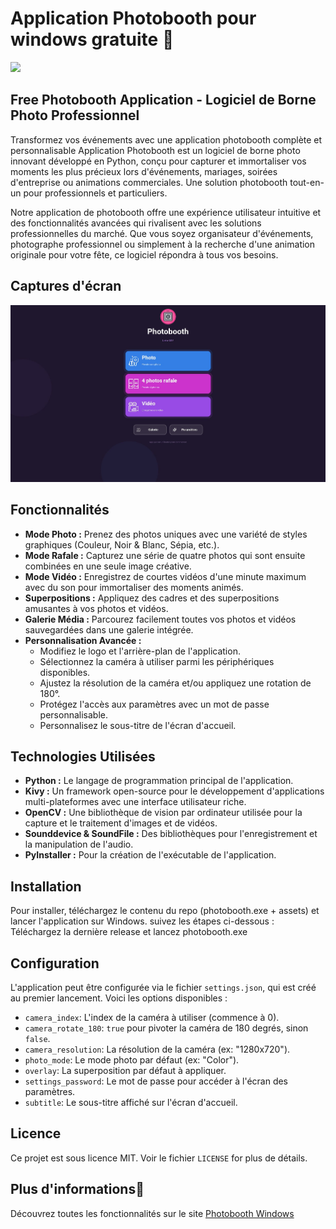 # Application Photobooth pour windows gratuite 💎

![](https://img.shields.io/badge/Windows-app-blue
) 

## Free Photobooth Application - Logiciel de Borne Photo Professionnel

Transformez vos événements avec une application photobooth complète et personnalisable
Application Photobooth est un logiciel de borne photo innovant développé en Python, conçu pour capturer et immortaliser vos moments les plus précieux lors d'événements, mariages, soirées d'entreprise ou animations commerciales.
Une solution photobooth tout-en-un pour professionnels et particuliers.

Notre application de photobooth offre une expérience utilisateur intuitive et des fonctionnalités avancées qui rivalisent avec les solutions professionnelles du marché. Que vous soyez organisateur d'événements, photographe professionnel ou simplement à la recherche d'une animation originale pour votre fête, ce logiciel répondra à tous vos besoins.
## Captures d'écran

![Exemple de l'interface](photobooth-windows.jpg)

## Fonctionnalités

*   **Mode Photo :** Prenez des photos uniques avec une variété de styles graphiques (Couleur, Noir & Blanc, Sépia, etc.).
*   **Mode Rafale :** Capturez une série de quatre photos qui sont ensuite combinées en une seule image créative. 
*   **Mode Vidéo :** Enregistrez de courtes vidéos d'une minute maximum avec du son pour immortaliser des moments animés.
*   **Superpositions :** Appliquez des cadres et des superpositions amusantes à vos photos et vidéos.
*   **Galerie Média :** Parcourez facilement toutes vos photos et vidéos sauvegardées dans une galerie intégrée.
*   **Personnalisation Avancée :**
    *   Modifiez le logo et l'arrière-plan de l'application.
    *   Sélectionnez la caméra à utiliser parmi les périphériques disponibles.
    *   Ajustez la résolution de la caméra et/ou appliquez une rotation de 180°.
    *   Protégez l'accès aux paramètres avec un mot de passe personnalisable. 
    *   Personnalisez le sous-titre de l'écran d'accueil.

## Technologies Utilisées

*   **Python :** Le langage de programmation principal de l'application.
*   **Kivy :** Un framework open-source pour le développement d'applications multi-plateformes avec une interface utilisateur riche.
*   **OpenCV :** Une bibliothèque de vision par ordinateur utilisée pour la capture et le traitement d'images et de vidéos.
*   **Sounddevice & SoundFile :** Des bibliothèques pour l'enregistrement et la manipulation de l'audio.
*   **PyInstaller :** Pour la création de l'exécutable de l'application.

## Installation

Pour installer, téléchargez le contenu du repo (photobooth.exe + assets) et lancer l'application sur Windows.
suivez les étapes ci-dessous :
Téléchargez la dernière release et lancez photobooth.exe

## Configuration

L'application peut être configurée via le fichier `settings.json`, qui est créé au premier lancement. Voici les options disponibles :

*   `camera_index`: L'index de la caméra à utiliser (commence à 0).
*   `camera_rotate_180`: `true` pour pivoter la caméra de 180 degrés, sinon `false`.
*   `camera_resolution`: La résolution de la caméra (ex: "1280x720").
*   `photo_mode`: Le mode photo par défaut (ex: "Color").
*   `overlay`: La superposition par défaut à appliquer. 
*   `settings_password`: Le mot de passe pour accéder à l'écran des paramètres.
*   `subtitle`: Le sous-titre affiché sur l'écran d'accueil.

## Licence

Ce projet est sous licence MIT. Voir le fichier `LICENSE` for plus de détails.

## Plus d'informations💎

Découvrez toutes les fonctionnalités sur le site [Photobooth Windows](https://www.olybop.fr/photobooth-windows/)
